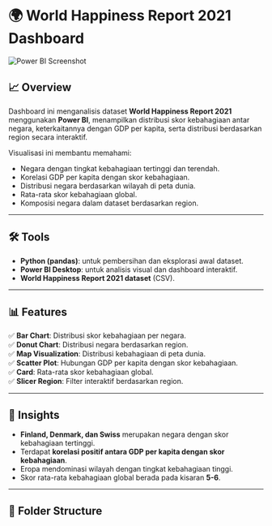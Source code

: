# 🌍 World Happiness Report 2021 Dashboard

![Power BI Screenshot](./Screenshot (114)) 

## 📈 Overview
Dashboard ini menganalisis dataset **World Happiness Report 2021** menggunakan **Power BI**, menampilkan distribusi skor kebahagiaan antar negara, keterkaitannya dengan GDP per kapita, serta distribusi berdasarkan region secara interaktif.

Visualisasi ini membantu memahami:
- Negara dengan tingkat kebahagiaan tertinggi dan terendah.
- Korelasi GDP per kapita dengan skor kebahagiaan.
- Distribusi negara berdasarkan wilayah di peta dunia.
- Rata-rata skor kebahagiaan global.
- Komposisi negara dalam dataset berdasarkan region.

---

## 🛠️ Tools
- **Python (pandas)**: untuk pembersihan dan eksplorasi awal dataset.
- **Power BI Desktop**: untuk analisis visual dan dashboard interaktif.
- **World Happiness Report 2021 dataset** (CSV).

---

## 📊 Features
✅ **Bar Chart**: Distribusi skor kebahagiaan per negara.  
✅ **Donut Chart**: Distribusi negara berdasarkan region.  
✅ **Map Visualization**: Distribusi kebahagiaan di peta dunia.  
✅ **Scatter Plot**: Hubungan GDP per kapita dengan skor kebahagiaan.  
✅ **Card**: Rata-rata skor kebahagiaan global.  
✅ **Slicer Region**: Filter interaktif berdasarkan region.

---

## 🚀 Insights
- **Finland, Denmark, dan Swiss** merupakan negara dengan skor kebahagiaan tertinggi.
- Terdapat **korelasi positif antara GDP per kapita dengan skor kebahagiaan**.
- Eropa mendominasi wilayah dengan tingkat kebahagiaan tinggi.
- Skor rata-rata kebahagiaan global berada pada kisaran **5-6**.

---

## 📂 Folder Structure
